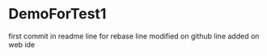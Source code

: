 # DemoForTest1
first commit in readme
line for rebase
line modified on github
line added on web ide
